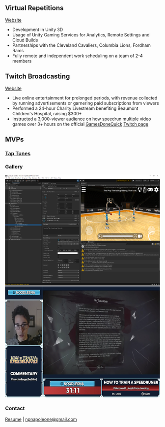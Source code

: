 ## Virtual Repetitions
[Website](https://vreps.us)
- Development in Unity 3D
- Usage of Unity Gaming Services for Analytics, Remote Settings and Cloud Builds
- Partnerships with the Cleveland Cavaliers, Columbia Lions, Fordham Rams
- Fully remote and independent work scheduling on a team of 2-4 members

## Twitch Broadcasting
[Website](https://twitch.tv/NoodlesNA)
- Live online entertainment for prolonged periods, with revenue collected by running advertisements or garnering paid subscriptions from viewers
- Performed a 24-hour Charity Livestream benefiting Beaumont Children's Hospital, raising $300+
- Instructed a 3,000-viewer audience on how speedrun multiple video games over 3+ hours on the official [GamesDoneQuick](https://gamesdonequick.com/) [Twitch page](https://www.twitch.tv/gamesdonequick)

## MVPs
### [Tap Tunes](http://npnapoleone.github.io/tap-tunes/)

### Gallery
<img src="vreps_sc.png" width=640 height=360 alt="UI dev and assessment"><img src="twitch_sc.png" width=640 height=360 alt="Teaching Dishonored 2 to 3k viewers">

### Contact
<a href="Resume 2022.pdf">Resume</a> | <npnapoleone@gmail.com>
